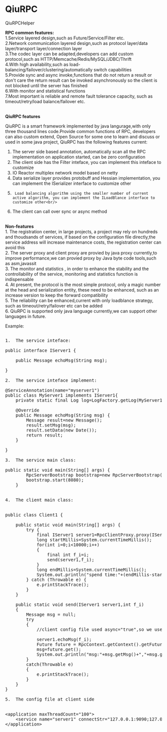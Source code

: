 # QiuRPC
QiuRPCHelper


<b>RPC common features:</b><br/>
1.Service layered design,such as Future/Service/Filter etc.<br/>
2.Network communication layered design,such as protocol layer/data layer/transport layer/connection layer<br/>
3.The codec layer can be adapted,developers can add custom protocol,such as HTTP/Memcache/Redis/MySQL/JDBC/Thrift<br/>
4.With high availability,such as load-balancing/failover/clustering/automatically switch capabilities<br/>
5.Provide sync and async invoke,functions that do not return a result or don't care the return result can be invoked asynchronously so the client is not blocked until the server has finished <br/>
6.With monitor and statistical functions<br/>
7.Most important is reliable and remote fault tolerance capacity, such as timeout/retry/load balance/failover etc.<br/>
<br/>

<b>QiuRPC features</b><br/>

QiuRPC is a smart framework implemented by java langurage,with  only three thousand lines code.Provide common functions of RPC, developers can also custom extend, Open Source for some one to learn and discuss or used in  some java project, QiuRPC has the following features current:<br/>
1.	The server side based annotation, automatically scan all the RPC implementation on application started, can be zero configuration<br/>
2.	The client side  has the Filter inteface, you can implement this inteface to customize <br/>
3.	IO Reactor multiplex network model based on netty<br/>
4.	Data serialize layer provides protobuff and Hessian implementation, you can implement the ISerializer interface to customize other<br/>
5.      Load balancing algorithm using the smaller number of current active algorithm, you can implement the ILoadBlance interface to customize other<br/>
6.	The client can call over sync or async method <br/>

<br/>
<b>Non-features</b><br/>
1.      The registration center, in large projects, a project may rely on hundreds and thoudsands of services, if based on the configuration file directly,the service address will increase  maintenance costs,  the registration center can avoid this<br/>
2.	The server proxy and client proxy are provied by java proxy currently,to improve performance,we can provied proxy by Java byte code tools,such as asm,javassit<br/>
3.	The monitor and statistics , in order to enhance the stability and the controllability of the service, monitoring and statistics function is indispensable<br/>
4.	At present, the protocol is the most simple protocol, only a magic number at the head and serialization entity, these need to be enhanced, such as an increase version to keep the forward compatibility<br/>
5.	The reliability can be enhanced,current with only loadblance strategy, such as timeout/retry/failover etc can be added<br/>
6.	QiuRPC is supported only java language currently,we can support other languages in future. 
<br/>

Example:<br/>

<pre>

1.	The service inteface:

public interface IServer1 {
	
	public Message echoMsg(String msg);
	
}

2.	The service inteface implement:

@ServiceAnnotation(name="myserver1")
public class MyServer1 implements IServer1{
	private static final Log log=LogFactory.getLog(MyServer1.class);

	@Override
	public Message echoMsg(String msg) {
		Message result=new Message();
		result.setMsg(msg);
		result.setData(new Date());
		return result;
	}

}

3.	The service main class:

public static void main(String[] args) {
		RpcServerBootstrap bootstrap=new RpcServerBootstrap();
		bootstrap.start(8080);
	}


4.	The client main class:


public class Client1 {
	
	public static void main(String[] args) {
		try {
			final IServer1 server1=RpcClientProxy.proxy(IServer1.class,"server1" , "myserver1");
			long startMillis=System.currentTimeMillis();
			for(int i=0;i<10000;i++)
			{
				final int f_i=i;
				send(server1,f_i);
			}
			long endMillis=System.currentTimeMillis();
			System.out.println("spend time:"+(endMillis-startMillis));
		} catch (Throwable e) {
			e.printStackTrace();
		}
	}
	
	public static void send(IServer1 server1,int f_i)
	{
		Message msg = null;
		try
		{
			//client config file used async="true",so we used Future to get the async result,if configured async="false",just used msg=server1.echoMsg(f_i) instead
			
			server1.echoMsg(f_i);
			Future<Message> future = RpcContext.getContext().getFuture();
			msg=future.get();
			System.out.println("msg:"+msg.getMsg()+","+msg.getData());
		}
		catch(Throwable e)
		{
			e.printStackTrace();
		}
	}
}

5.  The config file at client side


&lt;application maxThreadCount="100"&gt;
	&lt;service name="server1" connectStr="127.0.0.1:9090;127.0.0.1:8080" maxConnection="100" async="true"&gt;&lt;/service&gt;
&lt;/application&gt;


</pre>
